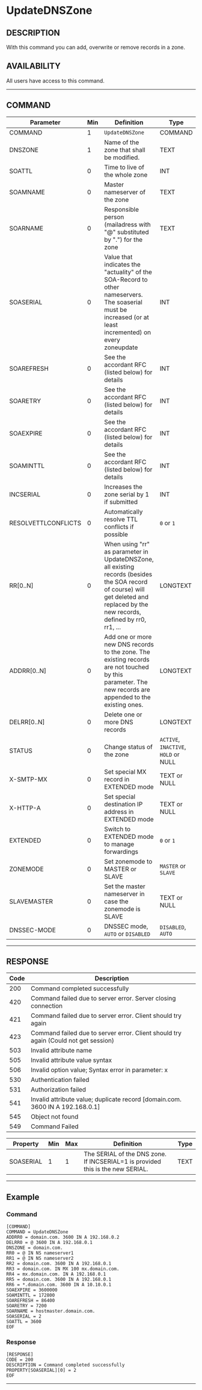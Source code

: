 # UpdateDNSZone

## DESCRIPTION
With this command you can add, overwrite or remove records in a zone.

## AVAILABILITY
All users have access to this command.

----
## COMMAND

Parameter | Min | Definition | Type
---- | ---- | ---- | ----
COMMAND | 1 | `UpdateDNSZone` | COMMAND
DNSZONE | 1 | Name of the zone that shall be modified. | TEXT
SOATTL | 0 | Time to live of the whole zone | INT
SOAMNAME | 0 | Master nameserver of the zone | TEXT
SOARNAME | 0 | Responsible person (mailadress with "@" substituted by ".") for the zone | TEXT
SOASERIAL | 0 | Value that indicates the "actuality" of the SOA-Record to other nameservers. The soaserial must be increased (or at least incremented) on every zoneupdate | INT
SOAREFRESH | 0 | See the accordant RFC (listed below) for details | INT
SOARETRY | 0 | See the accordant RFC (listed below) for details | INT
SOAEXPIRE | 0 | See the accordant RFC (listed below) for details | INT
SOAMINTTL | 0 | See the accordant RFC (listed below) for details | INT
INCSERIAL | 0 | Increases the zone serial by 1 if submitted | INT
RESOLVETTLCONFLICTS | 0 | Automatically resolve TTL conflicts if possible | `0` or `1`
RR[0..N] | 0 | When using "rr" as parameter in UpdateDNSZone, all existing records (besides the SOA record of course) will get deleted and replaced by the new records, defined by rr0, rr1, ... | LONGTEXT
ADDRR[0..N] | 0 | Add one or more new DNS records to the zone. The existing records are not touched by this parameter. The new records are appended to the existing ones. | LONGTEXT
DELRR[0..N] | 0 | Delete one or more DNS records | LONGTEXT
STATUS | 0 | Change status of the zone | `ACTIVE`, `INACTIVE`, `HOLD` or NULL
X-SMTP-MX | 0 | Set special MX record in EXTENDED mode | TEXT or NULL
X-HTTP-A | 0 | Set special destination IP address in EXTENDED mode | TEXT or NULL
EXTENDED | 0 | Switch to EXTENDED mode to manage forwardings | `0` or `1`
ZONEMODE | 0 | Set zonemode to MASTER or SLAVE | `MASTER` or `SLAVE`
SLAVEMASTER | 0 | Set the master nameserver in case the zonemode is SLAVE | TEXT or NULL
DNSSEC-MODE | 0 | DNSSEC mode, `AUTO` or `DISABLED` | `DISABLED`, `AUTO`

----
## RESPONSE

Code | Description
---- | ----
200 | Command completed successfully
420 | Command failed due to server error. Server closing connection
421 | Command failed due to server error. Client should try again
423 | Command failed due to server error. Client should try again (Could not get session)
503 | Invalid attribute name
505 | Invalid attribute value syntax
506 | Invalid option value; Syntax error in parameter: x
530 | Authentication failed
531 | Authorization failed
541 | Invalid attribute value; duplicate record [domain.com. 3600 IN A 192.168.0.1]
545 | Object not found
549 | Command Failed

Property | Min | Max | Definition | Type
---- | ---- | ---- | ---- | ----
SOASERIAL | 1 | 1 | The SERIAL of the DNS zone. If INCSERIAL=1 is provided this is the new SERIAL. | TEXT

----
## Example

### Command

```
[COMMAND]
COMMAND = UpdateDNSZone
ADDRR0 = domain.com. 3600 IN A 192.168.0.2
DELRR0 = @ 3600 IN A 192.168.0.1
DNSZONE = domain.com.
RR0 = @ IN NS nameserver1
RR1 = @ IN NS nameserver2
RR2 = domain.com. 3600 IN A 192.168.0.1
RR3 = domain.com. IN MX 100 mx.domain.com.
RR4 = mx.domain.com. IN A 192.168.0.1
RR5 = domain.com. 3600 IN A 192.168.0.1
RR6 = *.domain.com. 3600 IN A 10.10.0.1
SOAEXPIRE = 3600000
SOAMINTTL = 172800
SOAREFRESH = 86400
SOARETRY = 7200
SOARNAME = hostmaster.domain.com.
SOASERIAL = 2
SOATTL = 3600
EOF
```
### Response

```
[RESPONSE]
CODE = 200
DESCRIPTION = Command completed successfully
PROPERTY[SOASERIAL][0] = 2
EOF
```

----
